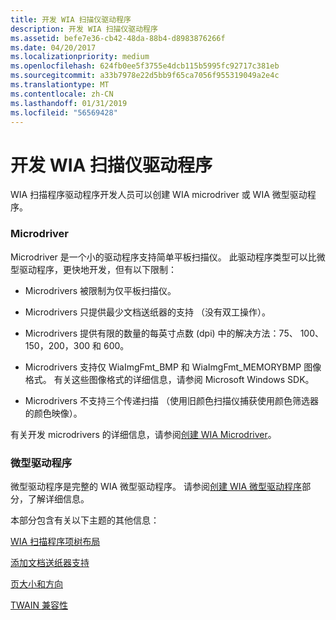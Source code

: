 ```yaml
---
title: 开发 WIA 扫描仪驱动程序
description: 开发 WIA 扫描仪驱动程序
ms.assetid: befe7e36-cb42-48da-88b4-d8983876266f
ms.date: 04/20/2017
ms.localizationpriority: medium
ms.openlocfilehash: 624fb0ee5f3755e4dcb115b5995fc92717c381eb
ms.sourcegitcommit: a33b7978e22d5bb9f65ca7056f955319049a2e4c
ms.translationtype: MT
ms.contentlocale: zh-CN
ms.lasthandoff: 01/31/2019
ms.locfileid: "56569428"
---
```

# <a name="developing-a-wia-scanner-driver"></a>开发 WIA 扫描仪驱动程序





WIA 扫描程序驱动程序开发人员可以创建 WIA microdriver 或 WIA 微型驱动程序。

### <a name="microdriver"></a>Microdriver

Microdriver 是一个小的驱动程序支持简单平板扫描仪。 此驱动程序类型可以比微型驱动程序，更快地开发，但有以下限制：

-   Microdrivers 被限制为仅平板扫描仪。

-   Microdrivers 只提供最少文档送纸器的支持 （没有双工操作）。

-   Microdrivers 提供有限的数量的每英寸点数 (dpi) 中的解决方法：75、 100、 150，200，300 和 600。

-   Microdrivers 支持仅 WiaImgFmt\_BMP 和 WiaImgFmt\_MEMORYBMP 图像格式。 有关这些图像格式的详细信息，请参阅 Microsoft Windows SDK。

-   Microdrivers 不支持三个传递扫描 （使用旧颜色扫描仪捕获使用颜色筛选器的颜色映像）。

有关开发 microdrivers 的详细信息，请参阅[创建 WIA Microdriver](creating-a-wia-microdriver.md)。

### <a name="minidriver"></a>微型驱动程序

微型驱动程序是完整的 WIA 微型驱动程序。 请参阅[创建 WIA 微型驱动程序](creating-a-wia-minidriver.md)部分，了解详细信息。

本部分包含有关以下主题的其他信息：

[WIA 扫描程序项树布局](wia-scanner-item-tree-layout.md)

[添加文档送纸器支持](adding-document-feeder-support.md)

[页大小和方向](page-size-and-orientation.md)

[TWAIN 兼容性](twain-compatibility.md)

 

 




